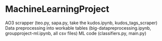 # MachineLearningProject
AO3 scrapper (teo.py, sapa.py, take the kudos.ipynb, kudos_tags_scraper)
Data preprocessing into workable tables (big-datapreprocessing.ipynb, groupproject-ml.ipynb, all csv files)
ML code (classifiers.py, main.py)
